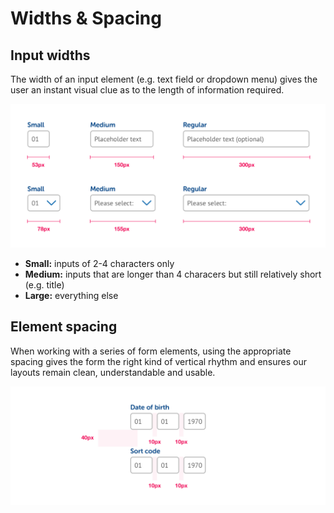 # Widths & Spacing

## Input widths

The width of an input element \(e.g. text field or dropdown menu\) gives the user an instant visual clue as to the length of information required.

![](../../../.gitbook/assets/input-lengths.png)

* **Small:** inputs of 2-4 characters only
* **Medium:** inputs that are longer than 4 characers but still relatively short \(e.g. title\)
* **Large:** everything else

## Element spacing

When working with a series of form elements, using the appropriate spacing gives the form the right kind of vertical rhythm and ensures our layouts remain clean, understandable and usable.

![](../../../.gitbook/assets/spacing%20%282%29.png)

